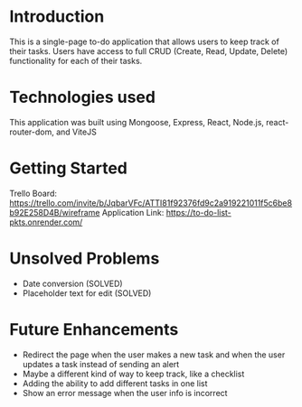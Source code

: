 # Introduction

This is a single-page to-do application that allows users to keep track of their tasks. Users have access to full CRUD (Create, Read, Update, Delete) functionality for each of their tasks.

# Technologies used

This application was built using Mongoose, Express, React, Node.js, react-router-dom, and ViteJS

# Getting Started

Trello Board: https://trello.com/invite/b/JqbarVFc/ATTI81f92376fd9c2a919221011f5c6be8b92E258D4B/wireframe
Application Link: https://to-do-list-pkts.onrender.com/

# Unsolved Problems
- Date conversion (SOLVED)
- Placeholder text for edit (SOLVED)
# Future Enhancements

- Redirect the page when the user makes a new task and when the user updates a task instead of sending an alert
- Maybe a different kind of way to keep track, like a checklist 
- Adding the ability to add different tasks in one list
- Show an error message when the user info is incorrect


